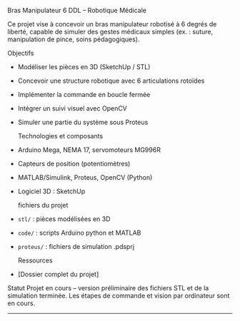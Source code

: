  Bras Manipulateur 6 DDL – Robotique Médicale

Ce projet vise à concevoir un bras manipulateur robotisé à 6 degrés de liberté, capable de simuler des gestes médicaux simples (ex. : suture, manipulation de pince, soins pédagogiques).

   Objectifs
- Modéliser les pièces en 3D (SketchUp / STL)
- Concevoir une structure robotique avec 6 articulations rotoïdes
- Implémenter la commande en boucle fermée 
- Intégrer un suivi visuel avec OpenCV
- Simuler une partie du système sous Proteus

  Technologies et composants
- Arduino Mega, NEMA 17, servomoteurs MG996R
- Capteurs de position (potentiomètres)
- MATLAB/Simulink, Proteus, OpenCV (Python)
- Logiciel 3D : SketchUp

   fichiers du projet
- `stl/` : pièces modélisées en 3D
- `code/` : scripts Arduino python et MATLAB 
- `proteus/` : fichiers de simulation .pdsprj

   Ressources
 - [Dossier complet du projet]

  Statut
Projet en cours – version préliminaire des fichiers STL et de la simulation terminée. Les étapes de commande et vision par ordinateur sont en cours.

---


